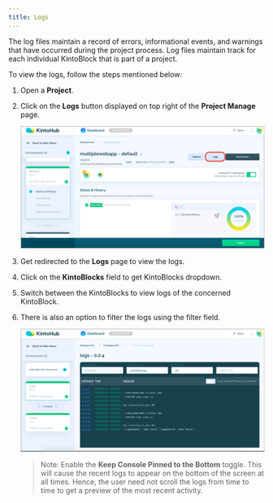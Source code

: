 ```yaml
---
title: Logs
---
```


The log files maintain a record of errors, informational events, and warnings that have occurred during the project process. Log files maintain track for each individual KintoBlock that is part of a project. 

To view the logs, follow the steps mentioned below:

1. Open a **Project**.

2. Click on the **Logs** button displayed on top right of the **Project Manage** page.

   ![Screenshot](/docs/assets/Logs_btn_on_top.png)

4. Get redirected to the **Logs** page to view the logs.

5. Click on the **KintoBlocks** field to get KintoBlocks dropdown.

6. Switch between the KintoBlocks to view logs of the concerned KintoBlock.

7. There is also an option to filter the logs using the filter field.

   ![Screenshot](/docs/assets/env-logs.png)

    >Note: Enable the **Keep Console Pinned to the Bottom** toggle. This will cause the recent logs to appear on the bottom of the screen at all times. Hence, the user need not scroll the logs from time to time to get a preview of the most recent activity.
